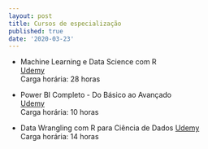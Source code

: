 ```yaml
---
layout: post
title: Cursos de especialização
published: true
date: '2020-03-23'
---
```

- Machine Learning e Data Science com R <br /> 
[Udemy](https://www.https://www.udemy.com/) <br />
Carga horária: 28 horas

- Power BI Completo - Do Básico ao Avançado  
[Udemy](https://www.https://www.udemy.com/)  
Carga horária: 10 horas

- Data Wrangling com R para Ciência de Dados 
[Udemy](https://www.https://www.udemy.com/)  
Carga horária: 14 horas


